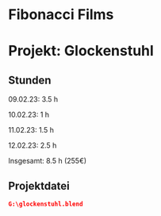 # Fibonacci Films

# Projekt: Glockenstuhl

## Stunden

09.02.23: 3.5 h

10.02.23: 1 h

11.02.23: 1.5 h

12.02.23: 2.5 h

Insgesamt:  8.5 h (255€)

## Projektdatei

```json
G:\glockenstuhl.blend
```